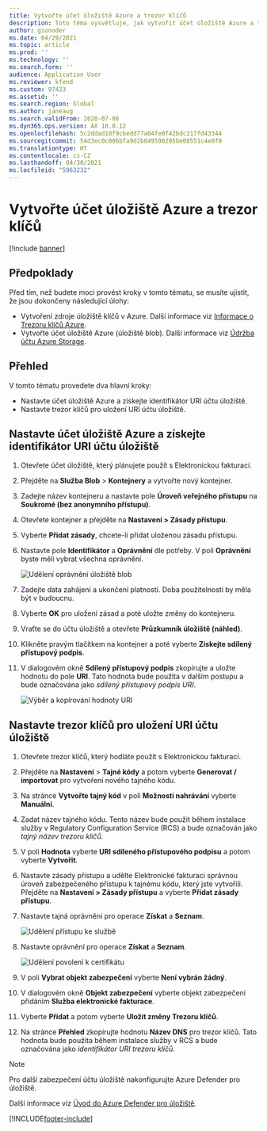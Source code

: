 ```yaml
---
title: Vytvořte účet úložiště Azure a trezor klíčů
description: Toto téma vysvětluje, jak vytvořit účet úložiště Azure a trezor klíčů.
author: gionoder
ms.date: 04/29/2021
ms.topic: article
ms.prod: ''
ms.technology: ''
ms.search.form: ''
audience: Application User
ms.reviewer: kfend
ms.custom: 97423
ms.assetid: ''
ms.search.region: Global
ms.author: janeaug
ms.search.validFrom: 2020-07-08
ms.dyn365.ops.version: AX 10.0.12
ms.openlocfilehash: 5c2ddad10f9cbedd77a04fe0f42bdc217fd43344
ms.sourcegitcommit: 54d3ec0c006bfa9d2b849590205be08551c4e0f0
ms.translationtype: HT
ms.contentlocale: cs-CZ
ms.lasthandoff: 04/30/2021
ms.locfileid: "5963232"
---
```

# <a name="create-an-azure-storage-account-and-a-key-vault"></a>Vytvořte účet úložiště Azure a trezor klíčů

[!include [banner](../includes/banner.md)]

## <a name="prerequisites"></a>Předpoklady

Před tím, než budete moci provést kroky v tomto tématu, se musíte ujistit, že jsou dokončeny následující úlohy:

- Vytvoření zdroje úložiště klíčů v Azure. Další informace viz [Informace o Trezoru klíčů Azure](/azure/key-vault/general/overview).
- Vytvořte účet úložiště Azure (úložiště blob). Další informace viz [Údržba účtu Azure Storage](/azure/storage/blobs/).

## <a name="overview"></a>Přehled

V tomto tématu provedete dva hlavní kroky:

- Nastavte účet úložiště Azure a získejte identifikátor URI účtu úložiště.
- Nastavte trezor klíčů pro uložení URI účtu úložiště.

## <a name="set-up-the-azure-storage-account-to-get-the-storage-account-uri"></a>Nastavte účet úložiště Azure a získejte identifikátor URI účtu úložiště

1. Otevřete účet úložiště, který plánujete použít s Elektronickou fakturací.
2. Přejděte na **Služba Blob** \> **Kontejnery** a vytvořte nový kontejner.
3. Zadejte název kontejneru a nastavte pole **Úroveň veřejného přístupu** na **Soukromé (bez anonymního přístupu)**.
4. Otevřete kontejner a přejděte na **Nastavení \> Zásady přístupu**.
5. Vyberte **Přidat zásady**, chcete-li přidat uloženou zásadu přístupu.
6. Nastavte pole **Identifikátor** a **Oprávnění** dle potřeby. V poli **Oprávnění** byste měli vybrat všechna oprávnění.

    ![Udělení oprávnění úložiště blob](media/e-Invoicing-services-create-azure-resources-grant-blob-permissions.png)

7. Zadejte data zahájení a ukončení platnosti. Doba použitelnosti by měla být v budoucnu.
8. Vyberte **OK** pro uložení zásad a poté uložte změny do kontejneru.
9. Vraťte se do účtu úložiště a otevřete **Průzkumník úložiště (náhled)**.
10. Klikněte pravým tlačítkem na kontejner a poté vyberte **Získejte sdílený přístupový podpis**.
11. V dialogovém okně **Sdílený přístupový podpis** zkopírujte a uložte hodnotu do pole **URI**. Tato hodnota bude použita v dalším postupu a bude označována jako *sdílený přístupový podpis URI*.

    ![Výběr a kopírování hodnoty URI](media/e-Invoicing-services-create-azure-resources-select-and-copy-uri.png)

## <a name="set-up-the-key-vault-to-store-the-storage-account-uri"></a>Nastavte trezor klíčů pro uložení URI účtu úložiště

1. Otevřete trezor klíčů, který hodláte použít s Elektronickou fakturací.
2. Přejděte na **Nastavení** \> **Tajné kódy** a potom vyberte **Generovat / importovat** pro vytvoření nového tajného kódu.
3. Na stránce **Vytvořte tajný kód** v poli **Možnosti nahrávání** vyberte **Manuální**.
4. Zadat název tajného kódu. Tento název bude použit během instalace služby v Regulatory Configuration Service (RCS) a bude označován jako *tajný název trezoru klíčů*.
5. V poli **Hodnota** vyberte **URI sdíleného přístupového podpisu** a potom vyberte **Vytvořit**.
6. Nastavte zásady přístupu a udělte Elektronické fakturaci správnou úroveň zabezpečeného přístupu k tajnému kódu, který jste vytvořili. Přejděte na **Nastavení \> Zásady přístupu** a vyberte **Přidat zásady přístupu**.
7. Nastavte tajná oprávnění pro operace **Získat** a **Seznam**.

    ![Udělení přístupu ke službě](media/e-Invoicing-services-create-azure-resources-grant-service-access.png)

8. Nastavte oprávnění pro operace **Získat** a **Seznam**.

    ![Udělení povolení k certifikátu](media/e-Invoicing-services-create-azure-resources-grant-certificate-permission.png)

9. V poli **Vybrat objekt zabezpečení** vyberte **Není vybrán žádný**.
10. V dialogovém okně **Objekt zabezpečení** vyberte objekt zabezpečení přidáním **Služba elektronické fakturace**.
11. Vyberte **Přidat** a potom vyberte **Uložit změny Trezoru klíčů**.
12. Na stránce **Přehled** zkopírujte hodnotu **Název DNS** pro trezor klíčů. Tato hodnota bude použita během instalace služby v RCS a bude označována jako *identifikátor URI trezoru klíčů*.

> [!NOTE]
> Pro další zabezpečení účtu úložiště nakonfigurujte Azure Defender pro úložiště.
> 
> Další informace viz [Úvod do Azure Defender pro úložiště](/azure/security-center/defender-for-storage-introduction).


[!INCLUDE[footer-include](../../includes/footer-banner.md)]
